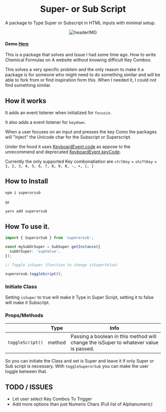 <p align="center">

<h1 align="center">Super- or Sub Script</h1>
<p align="center">
</p>
A package to Type Super or Subscript in HTML inputs with minimal setup.
</p>

<p align="center">
<img  align="center" alt="headerIMG" src="https://img.shields.io/github/issues/ahwelgemoed/superorsub/assets/logo.png" target="_blank" />
</p>

#### Demo [Here]()

This is a package that solves and Issue I had some time ago. How to write Chemical Formulas on A website without knowing difficult Key Combos.

This solves a very specific problem and the only reason to make it a package is for someone who might need to do something similar and will be able to fork from or find inspiration form this. When I needed it, I could not find something similar.

## How it works

It adds an event listener when initialized for `focusin`.

It also adds a event listener for `keydown`.

When a user focuses on an input and presses the key Como the packages will "inject" the Unicode char for the Subscript or Superscript.

Under the hood it uses [KeyboardEvent.code](https://developer.mozilla.org/en-US/docs/Web/API/KeyboardEvent/code) as appose to the unrecommend and deprecated [KeyboardEvent.keyCode](https://developer.mozilla.org/en-US/docs/Web/API/KeyboardEvent/keyCode).

Currently the only supported Key combonatiation are `ctrlKey` + `shiftKey` + `1, 2, 3, 4, 5, 6, 7, 8, 9, 0, -, +, [, ]`

## How to Install

```bash
npm i superorsub
```

or

```bash
yarn add superorsub
```

## How To use it.

```ts
import { SuperorSub } from 'superorsub';

const mySubOrSuper = SubSuper.getInstance({
  subOrSuper: 'supValue',
});

// Toggle isSuper (Function to change isSuperValue)

superorsub.toggleScript();
```

### Initiate Class

Setting `isSuper` to true will make it Type in Super Script, setting it to false will make it Subscript.

### Props/Methods

|                  | Type   | Info                                                                                  |
| ---------------- | ------ | ------------------------------------------------------------------------------------- |
| `toggleScript()` | method | Passing a boolean in this method will change the isSuper to whatever value is passed. |

So you can initiate the Class and set is Super and leave it if only Super or Sub script is necessary. With `toggleSuperorSub` you can make the user toggle between that.

## TODO / ISSUES

- Let user select Key Combos To Trigger
- Add more options than just Numeric Chars (Full list of Alphanumeric)
